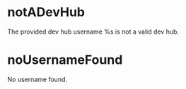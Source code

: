 # notADevHub

The provided dev hub username %s is not a valid dev hub.

# noUsernameFound

No username found.
